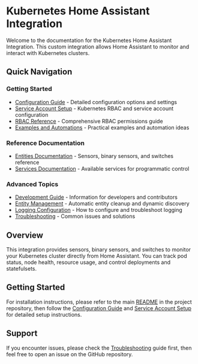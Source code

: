 # Kubernetes Home Assistant Integration

Welcome to the documentation for the Kubernetes Home Assistant Integration. This custom integration allows Home Assistant to monitor and interact with Kubernetes clusters.

## Quick Navigation

### Getting Started

- [Configuration Guide](CONFIGURATION.md) - Detailed configuration options and settings
- [Service Account Setup](SETUP.md) - Kubernetes RBAC and service account configuration
- [RBAC Reference](RBAC.md) - Comprehensive RBAC permissions guide
- [Examples and Automations](EXAMPLES.md) - Practical examples and automation ideas

### Reference Documentation

- [Entities Documentation](ENTITIES.md) - Sensors, binary sensors, and switches reference
- [Services Documentation](SERVICES.md) - Available services for programmatic control

### Advanced Topics

- [Development Guide](DEVELOPMENT.md) - Information for developers and contributors
- [Entity Management](ENTITY_MANAGEMENT.md) - Automatic entity cleanup and dynamic discovery
- [Logging Configuration](LOGGING.md) - How to configure and troubleshoot logging
- [Troubleshooting](TROUBLESHOOTING.md) - Common issues and solutions

## Overview

This integration provides sensors, binary sensors, and switches to monitor your Kubernetes cluster directly from Home Assistant. You can track pod status, node health, resource usage, and control deployments and statefulsets.

## Getting Started

For installation instructions, please refer to the main [README](../README.md) in the project repository, then follow the [Configuration Guide](CONFIGURATION.md) and [Service Account Setup](SETUP.md) for detailed setup instructions.

## Support

If you encounter issues, please check the [Troubleshooting](TROUBLESHOOTING.md) guide first, then feel free to open an issue on the GitHub repository.
